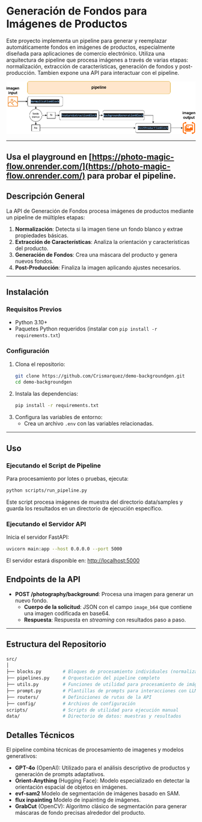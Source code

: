 # Generación de Fondos para Imágenes de Productos

Este proyecto implementa un pipeline para generar y reemplazar automáticamente fondos en imágenes de productos, especialmente diseñada para aplicaciones de comercio electrónico. Utiliza una arquitectura de pipeline que procesa imágenes a través de varias etapas: normalización, extracción de características, generación de fondos y post-producción.
Tambien expone una API para interactuar con el pipeline.

![Technical Diagram](data/technical_diagram.png)

---
Usa el playground en [https://photo-magic-flow.onrender.com/](https://photo-magic-flow.onrender.com/) para probar el pipeline.
---

## Descripción General

La API de Generación de Fondos procesa imágenes de productos mediante un pipeline de múltiples etapas:

1. **Normalización**: Detecta si la imagen tiene un fondo blanco y extrae propiedades básicas.
2. **Extracción de Características**: Analiza la orientación y características del producto.
3. **Generación de Fondos**: Crea una máscara del producto y genera nuevos fondos.
4. **Post-Producción**: Finaliza la imagen aplicando ajustes necesarios.

---

## Instalación

### Requisitos Previos

- Python 3.10+
- Paquetes Python requeridos (instalar con `pip install -r requirements.txt`)

### Configuración

1. Clona el repositorio:
    ```bash
    git clone https://github.com/Crismarquez/demo-backgroundgen.git
    cd demo-backgroundgen
    ```
2. Instala las dependencias:
    ```bash
    pip install -r requirements.txt
    ```
3. Configura las variables de entorno:
    - Crea un archivo `.env` con las variables relacionadas.

---

## Uso

### Ejecutando el Script de Pipeline

Para procesamiento por lotes o pruebas, ejecuta:

```bash
python scripts/run_pipeline.py
```
Este script procesa imágenes de muestra del directorio data/samples y guarda los resultados en un directorio de ejecución específico.

### Ejecutando el Servidor API

Inicia el servidor FastAPI:
```bash
uvicorn main:app --host 0.0.0.0 --port 5000
```

El servidor estará disponible en: [http://localhost:5000](http://localhost:5000)

## Endpoints de la API

- **POST /photography/background**: Procesa una imagen para generar un nuevo fondo.
  - **Cuerpo de la solicitud**: JSON con el campo `image_b64` que contiene una imagen codificada en base64.
  - **Respuesta**: Respuesta en *streaming* con resultados paso a paso.

---


## Estructura del Repositorio
```bash
src/
│
├── blocks.py        # Bloques de procesamiento individuales (normalización, características, etc.)
├── pipelines.py     # Orquestación del pipeline completo
├── utils.py         # Funciones de utilidad para procesamiento de imágenes
├── prompt.py        # Plantillas de prompts para interacciones con LLM
├── routers/         # Definiciones de rutas de la API
├── config/          # Archivos de configuración
scripts/             # Scripts de utilidad para ejecución manual
data/                # Directorio de datos: muestras y resultados
```

## Detalles Técnicos

El pipeline combina técnicas de procesamiento de imagenes y modelos generativos:

- **GPT-4o** (OpenAI): Utilizado para el análisis descriptivo de productos y generación de prompts adaptativos.
- **Orient-Anything** (Hugging Face): Modelo especializado en detectar la orientación espacial de objetos en imágenes.
- **evf-sam2** Modelo de segmentación de imágenes basado en SAM.
- **flux inpainting**  Modelo de inpainting de imágenes.
- **GrabCut** (OpenCV): Algoritmo clásico de segmentación para generar máscaras de fondo precisas alrededor del producto.
